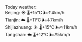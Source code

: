 Today weather:  
Beijing: ☀️   🌡️+15°C 🌬️↑4km/h  
Tianjin: ☁️   🌡️+11°C 🌬️↓7km/h  
Shijiazhuang: ☀️   🌡️+15°C 🌬️↖11km/h  
Tangshan: ☁️   🌡️+12°C 🌬️↗5km/h  
